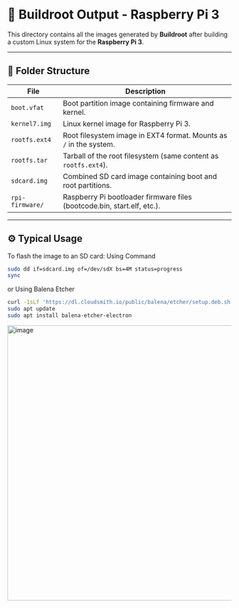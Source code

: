 # 🧩 Buildroot Output - Raspberry Pi 3

This directory contains all the images generated by **Buildroot** after building a custom Linux system for the **Raspberry Pi 3**.

---

## 📁 Folder Structure

| File | Description |
|------|--------------|
| `boot.vfat` | Boot partition image containing firmware and kernel. |
| `kernel7.img` | Linux kernel image for Raspberry Pi 3. |
| `rootfs.ext4` | Root filesystem image in EXT4 format. Mounts as `/` in the system. |
| `rootfs.tar` | Tarball of the root filesystem (same content as `rootfs.ext4`). |
| `sdcard.img` | Combined SD card image containing boot and root partitions. |
| `rpi-firmware/` | Raspberry Pi bootloader firmware files (bootcode.bin, start.elf, etc.). |

---

## ⚙️ Typical Usage

To flash the image to an SD card:
Using Command
```bash
sudo dd if=sdcard.img of=/dev/sdX bs=4M status=progress
sync
```

or Using Balena Etcher
```bash
curl -1sLf 'https://dl.cloudsmith.io/public/balena/etcher/setup.deb.sh' | sudo -E bash
sudo apt update
sudo apt install balena-etcher-electron
```
<img width="1270" height="617" alt="image" src="https://github.com/user-attachments/assets/76a15830-1789-4932-aa4c-99885fd6d150" />
